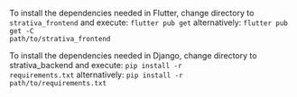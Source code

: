 To install the dependencies needed in Flutter, change directory to <code>strativa_frontend</code> and execute:
    <code>flutter pub get</code>
alternatively:
    <code>flutter pub get -C path/to/strativa_frontend</code>

To install the dependencies needed in Django, change directory to strativa_backend and execute:
    <code>pip install -r requirements.txt</code>
alternatively:
    <code>pip install -r path/to/requirements.txt</code>